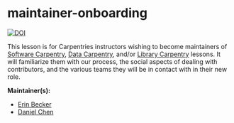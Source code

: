 # maintainer-onboarding

[![DOI](https://zenodo.org/badge/DOI/10.5281/zenodo.5504403.svg)](https://doi.org/10.5281/zenodo.5504403)

This lesson is for Carpentries instructors wishing to become maintainers of [Software Carpentry][swc-site], [Data Carpentry][dc-site], and/or [Library Carpentry][lc-site] lessons.
It will familiarize them with our process, the social aspects of dealing with contributors, and the various teams they will be in contact with in their new role.

**Maintainer(s):**

- [Erin Becker](mailto:ebecker@carpentries.org)
- [Daniel Chen](mailto:chendaniely@gmail.com)

[swc-site]: http://software-carpentry.org
[dc-site]: http://datacarpentry.org
[lc-site]: https://librarycarpentry.org



